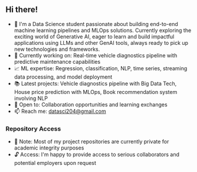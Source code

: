 ## Hi there! 

- 🔭 I'm a Data Science student passionate about building end-to-end machine learning pipelines and MLOps solutions.
     Currently exploring the exciting world of Generative AI, eager to learn and build impactful applications using LLMs and other GenAI tools, always ready to pick up new technologies 
     and frameworks.  
- 🌱 Currently working on: Real-time vehicle diagnostics pipeline with predictive maintenance capabilities
- 📈 ML expertise: Regression, classification, NLP, time series, streaming data processing, and model deployment
- 📚 Latest projects: Vehicle diagnostics pipeline with Big Data Tech, House price prediction with MLOps, Book recommendation system involving NLP
- 🚀 Open to: Collaboration opportunities and learning exchanges
- 📫 Reach me: datasci204@gmail.com

### Repository Access

- 📁 Note: Most of my project repositories are currently private for academic integrity purposes
- 🔓 Access: I'm happy to provide access to serious collaborators and potential employers upon request

